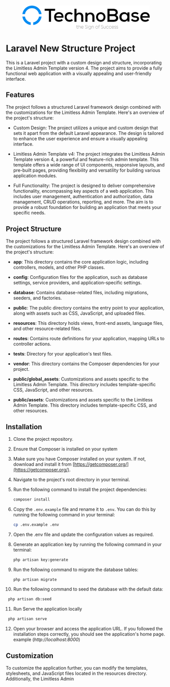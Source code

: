<p align="center"><a href="https://technobase.krd" target="_blank"><img src="public/img/technobase_logo.png" width="400" alt="TechnoBase Logo"></a></p>


# Laravel New Structure Project

This is a Laravel project with a custom design and structure, incorporating the Limitless Admin Template version 4. The project aims to provide a fully functional web application with a visually appealing and user-friendly interface.


## Features
The project follows a structured Laravel framework design combined with the customizations for the Limitless Admin Template. Here's an overview of the project's structure:

- Custom Design: The project utilizes a unique and custom design that sets it apart from the default Laravel appearance. The design is tailored to enhance the user experience and ensure a visually appealing interface.

- Limitless Admin Template v4: The project integrates the Limitless Admin Template version 4, a powerful and feature-rich admin template. This template offers a wide range of UI components, responsive layouts, and pre-built pages, providing flexibility and versatility for building various application modules.

- Full Functionality: The project is designed to deliver comprehensive functionality, encompassing key aspects of a web application. This includes user management, authentication and authorization, data management, CRUD operations, reporting, and more. The aim is to provide a robust foundation for building an application that meets your specific needs.

## Project Structure

The project follows a structured Laravel framework design combined with the customizations for the Limitless Admin Template. Here's an overview of the project's structure:

- **app**: This directory contains the core application logic, including controllers, models, and other PHP classes.

- **config**: Configuration files for the application, such as database settings, service providers, and application-specific settings.

- **database**: Contains database-related files, including migrations, seeders, and factories.

- **public**: The public directory contains the entry point to your application, along with assets such as CSS, JavaScript, and uploaded files.

- **resources**: This directory holds views, front-end assets, language files, and other resource-related files.

- **routes**: Contains route definitions for your application, mapping URLs to controller actions.

- **tests**: Directory for your application's test files.

- **vendor**: This directory contains the Composer dependencies for your project.

- **public/global_assets**: Customizations and assets specific to the Limitless Admin Template. This directory includes template-specific CSS, JavaScript, and other resources.
- **public/assets**: Customizations and assets specific to the Limitless Admin Template. This directory includes template-specific CSS, and other resources.



## Installation

1. Clone the project repository.
2. Ensure that Composer is installed on your system
3. Make sure you have Composer installed on your system. If not, download and install it from [https://getcomposer.org/](https://getcomposer.org/).

4. Navigate to the project's root directory in your terminal.

5. Run the following command to install the project dependencies:
   ```bash
   composer install
    ```

6. Copy the `.env.example` file and rename it to `.env`. You can do this by running the following command in your terminal:
   ```bash
   cp .env.example .env
   ```
7. Open the .env file and update the configuration values as required.

8. Generate an application key by running the following command in your terminal:
   ```bash
   php artisan key:generate
   ```
9. Run the following command to migrate the database tables:
   ```bash
   php artisan migrate
   ```
10. Run the following command to seed the database with the default data:
   ```bash
    php artisan db:seed
   ```
11. Run Serve the application locally
   ```bash
    php artisan serve
   ```
12. Open your browser and access the application URL. If you followed the installation steps correctly, you should see the application's home page. example (*http://localhost:8000*)

## Customization
To customize the application further, you can modify the templates, stylesheets, and JavaScript files located in the resources directory. Additionally, the Limitless Admin
